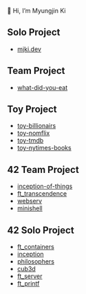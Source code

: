 👋 Hi, I’m Myungjin Ki

## Solo Project

- [mjki.dev](https://github.com/myungjinki/mjki.dev)

## Team Project

- [what-did-you-eat](https://github.com/myungjinki/what-did-you-eat)

## Toy Project

- [toy-billionairs](https://github.com/myungjinki/toy-billionairs)
- [toy-nomflix](https://github.com/myungjinki/toy-nomflix)
- [toy-tmdb](https://github.com/myungjinki/toy-tmdb)
- [toy-nytimes-books](https://github.com/myungjinki/toy-nytimes-books)

## 42 Team Project 

- [inception-of-things](https://github.com/myungjinki/inception-of-things)
- [ft_transcendence](https://github.com/myungjinki/ft_transcendence)
- [webserv](https://github.com/myungjinki/webserv)
- [minishell](https://github.com/myungjinki/minishell)

## 42 Solo Project 

- [ft_containers](https://github.com/myungjinki/ft_containers)
- [inception](https://github.com/myungjinki/inception)
- [philosophers](https://github.com/myungjinki/philosophers)
- [cub3d](https://github.com/myungjinki/cub3d)
- [ft_server](https://github.com/myungjinki/ft_server)
- [ft_printf](https://github.com/myungjinki/ft_printf)
  
<!---
myungjinki/myungjinki is a ✨ special ✨ repository because its `README.md` (this file) appears on your GitHub profile.
You can click the Preview link to take a look at your changes.
--->
